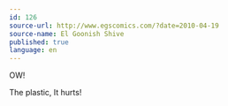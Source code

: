 ```yaml
---
id: 126
source-url: http://www.egscomics.com/?date=2010-04-19
source-name: El Goonish Shive
published: true
language: en
---
```

OW!

The plastic, It hurts!
